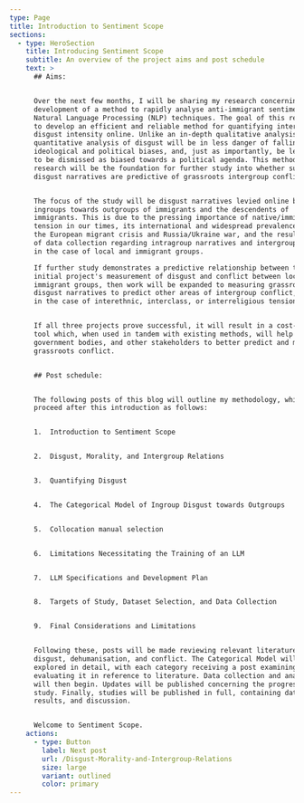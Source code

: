 ```yaml
---
type: Page
title: Introduction to Sentiment Scope
sections:
  - type: HeroSection
    title: Introducing Sentiment Scope
    subtitle: An overview of the project aims and post schedule
    text: >
      ## Aims:


      Over the next few months, I will be sharing my research concerning the
      development of a method to rapidly analyse anti-immigrant sentiments with
      Natural Language Processing (NLP) techniques. The goal of this research is
      to develop an efficient and reliable method for quantifying intergroup
      disgust intensity online. Unlike an in-depth qualitative analysis, a
      quantitative analysis of disgust will be in less danger of falling prey to
      ideological and political biases, and, just as importantly, be less likely
      to be dismissed as biased towards a political agenda. This methods
      research will be the foundation for further study into whether such online
      disgust narratives are predictive of grassroots intergroup conflict.


      The focus of the study will be disgust narratives levied online by local
      ingroups towards outgroups of immigrants and the descendents of
      immigrants. This is due to the pressing importance of native/immigrant
      tension in our times, its international and widespread prevalence during
      the European migrant crisis and Russia/Ukraine war, and the resultant ease
      of data collection regarding intragroup narratives and intergroup conflict
      in the case of local and immigrant groups.

      If further study demonstrates a predictive relationship between this
      initial project's measurement of disgust and conflict between locals and
      immigrant groups, then work will be expanded to measuring grassroots
      disgust narratives to predict other areas of intergroup conflict, such as
      in the case of interethnic, interclass, or interreligious tensions.


      If all three projects prove successful, it will result in a cost-effective
      tool which, when used in tandem with existing methods, will help NGOs,
      government bodies, and other stakeholders to better predict and manage
      grassroots conflict.


      ## Post schedule:


      The following posts of this blog will outline my methodology, which will
      proceed after this introduction as follows:


      1.  Introduction to Sentiment Scope


      2.  Disgust, Morality, and Intergroup Relations


      3.  Quantifying Disgust


      4.  The Categorical Model of Ingroup Disgust towards Outgroups


      5.  Collocation manual selection


      6.  Limitations Necessitating the Training of an LLM


      7.  LLM Specifications and Development Plan


      8.  Targets of Study, Dataset Selection, and Data Collection


      9.  Final Considerations and Limitations


      Following these, posts will be made reviewing relevant literature on
      disgust, dehumanisation, and conflict. The Categorical Model will be
      explored in detail, with each category receiving a post examining and
      evaluating it in reference to literature. Data collection and analysis
      will then begin. Updates will be published concerning the progress of each
      study. Finally, studies will be published in full, containing data,
      results, and discussion.


      Welcome to Sentiment Scope.
    actions:
      - type: Button
        label: Next post
        url: /Disgust-Morality-and-Intergroup-Relations
        size: large
        variant: outlined
        color: primary
---
```

